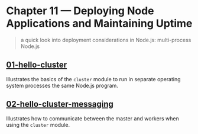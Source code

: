 # Chapter 11 &mdash; Deploying Node Applications and Maintaining Uptime
> a quick look into deployment considerations in Node.js: multi-process Node.js

## [01-hello-cluster](./01-hello-cluster/)
Illustrates the basics of the `cluster` module to run in separate operating system processes the same Node.js program.

## [02-hello-cluster-messaging](./02-hello-cluster-messaging/)
Illustrates how to communicate between the master and workers when using the `cluster` module.

